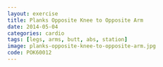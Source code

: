 ```yaml
---
layout: exercise
title: Planks Opposite Knee to Opposite Arm
date: 2014-05-04
categories: cardio
tags: [legs, arms, butt, abs, station]
image: planks-opposite-knee-to-opposite-arm.jpg
code: POK60012
---
```


